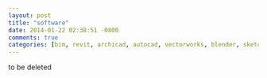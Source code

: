 ```yaml
---
layout: post
title: "software"
date: 2014-01-22 02:38:51 -0800
comments: true
categories: [bim, revit, archicad, autocad, vectorworks, blender, sketchup, rhinoceros, grasshopper, gis]
---
```


to be deleted